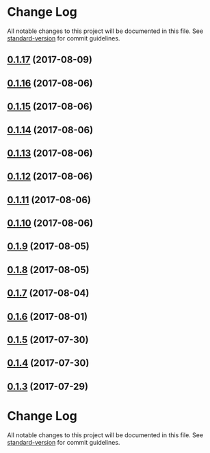 # Change Log

All notable changes to this project will be documented in this file. See [standard-version](https://github.com/conventional-changelog/standard-version) for commit guidelines.

<a name="0.1.17"></a>
## [0.1.17](https://github.com/teoboley/modular-graphql/compare/v0.1.16...v0.1.17) (2017-08-09)



<a name="0.1.16"></a>
## [0.1.16](https://github.com/teoboley/modular-graphql/compare/v0.1.15...v0.1.16) (2017-08-06)



<a name="0.1.15"></a>
## [0.1.15](https://github.com/teoboley/modular-graphql/compare/v0.1.14...v0.1.15) (2017-08-06)



<a name="0.1.14"></a>
## [0.1.14](https://github.com/teoboley/modular-graphql/compare/v0.1.13...v0.1.14) (2017-08-06)



<a name="0.1.13"></a>
## [0.1.13](https://github.com/teoboley/modular-graphql/compare/v0.1.12...v0.1.13) (2017-08-06)



<a name="0.1.12"></a>
## [0.1.12](https://github.com/teoboley/modular-graphql/compare/v0.1.11...v0.1.12) (2017-08-06)



<a name="0.1.11"></a>
## [0.1.11](https://github.com/teoboley/modular-graphql/compare/v0.1.10...v0.1.11) (2017-08-06)



<a name="0.1.10"></a>
## [0.1.10](https://github.com/teoboley/modular-graphql/compare/v0.1.9...v0.1.10) (2017-08-06)



<a name="0.1.9"></a>
## [0.1.9](https://github.com/teoboley/modular-graphql/compare/v0.1.8...v0.1.9) (2017-08-05)



<a name="0.1.8"></a>
## [0.1.8](https://github.com/teoboley/modular-graphql/compare/v0.1.7...v0.1.8) (2017-08-05)



<a name="0.1.7"></a>
## [0.1.7](https://github.com/teoboley/modular-graphql/compare/v0.1.6...v0.1.7) (2017-08-04)



<a name="0.1.6"></a>
## [0.1.6](https://github.com/teoboley/modular-graphql/compare/v0.1.5...v0.1.6) (2017-08-01)



<a name="0.1.5"></a>
## [0.1.5](https://github.com/teoboley/modular-graphql/compare/v0.1.4...v0.1.5) (2017-07-30)



<a name="0.1.4"></a>
## [0.1.4](https://github.com/teoboley/modular-graphql/compare/v0.1.3...v0.1.4) (2017-07-30)



<a name="0.1.3"></a>
## [0.1.3](https://github.com/teoboley/modular-graphql/compare/v0.1.1...v0.1.3) (2017-07-29)



# Change Log

All notable changes to this project will be documented in this file. See [standard-version](https://github.com/conventional-changelog/standard-version) for commit guidelines.
